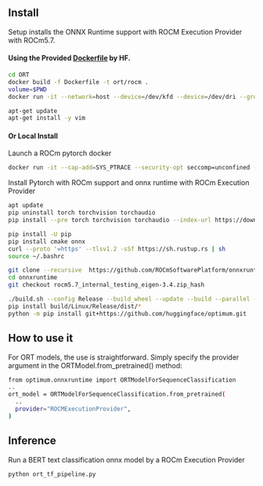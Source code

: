 ## Install
Setup installs the ONNX Runtime support with ROCM Execution Provider with ROCm5.7. 
#### Using the Provided [Dockerfile](https://github.com/huggingface/optimum-amd/blob/main/docker/onnx-runtime-amd-gpu/Dockerfile) by HF.
```bash
cd ORT
docker build -f Dockerfile -t ort/rocm .
volume=$PWD
docker run -it --network=host --device=/dev/kfd --device=/dev/dri --group-add=video --ipc=host --cap-add=SYS_PTRACE --security-opt seccomp=unconfined -v $volume:/workspace --name ort_rocm ort:rocm

apt-get update
apt-get install -y vim
```
#### Or Local Install
Launch a ROCm pytorch docker
```bash
docker run -it --cap-add=SYS_PTRACE --security-opt seccomp=unconfined --device=/dev/kfd --device=/dev/dri --group-add video --ipc=host --shm-size 1g -p 8080:80 rocm/pytorch:latest
```
Install Pytorch with ROCm support and onnx runtime with ROCm Execution Provider
```bash
apt update
pip uninstall torch torchvision torchaudio
pip install --pre torch torchvision torchaudio --index-url https://download.pytorch.org/whl/nightly/rocm5.7

pip install -U pip
pip install cmake onnx
curl --proto '=https' --tlsv1.2 -sSf https://sh.rustup.rs | sh
source ~/.bashrc 

git clone --recursive  https://github.com/ROCmSoftwarePlatform/onnxruntime.git
cd onnxruntime
git checkout rocm5.7_internal_testing_eigen-3.4.zip_hash

./build.sh --config Release --build_wheel --update --build --parallel --cmake_extra_defines ONNXRUNTIME_VERSION=$(cat ./VERSION_NUMBER) --use_rocm --rocm_home=/opt/rocm --allow_running_as_root
pip install build/Linux/Release/dist/*
python -m pip install git+https://github.com/huggingface/optimum.git
```


## How to use it
For ORT models, the use is straightforward. Simply specify the provider argument in the ORTModel.from_pretrained() method:
```bash
from optimum.onnxruntime import ORTModelForSequenceClassification
..
ort_model = ORTModelForSequenceClassification.from_pretrained(
  ..
  provider="ROCMExecutionProvider",
)
```

## Inference
Run a BERT text classification onnx model by a ROCm Execution Provider
```bash
python ort_tf_pipeline.py
```



